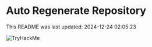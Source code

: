 # Auto Regenerate Repository

This README was last updated: 2024-12-24 02:05:23

 ![TryHackMe](https://tryhackme.com/badge/533634)